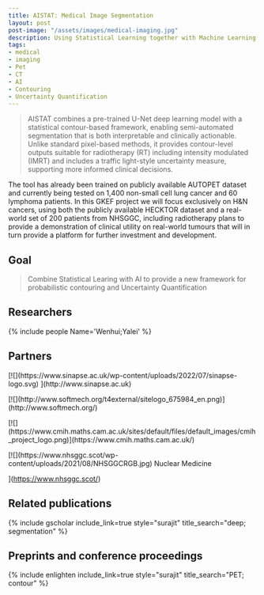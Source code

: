 ```yaml
---
title: AISTAT: Medical Image Segmentation
layout: post
post-image: "/assets/images/medical-imaging.jpg"
description: Using Statistical Learning together with Machine Learning and AI to develop a framework for contouring medical images
tags:
- medical
- imaging
- Pet
- CT
- AI
- Contouring
- Uncertainty Quantification
---
```



> AISTAT combines a pre-trained U-Net deep learning model with a statistical contour-based framework, enabling semi-automated segmentation that is both interpretable and clinically actionable. Unlike standard pixel-based methods, it provides contour-level outputs suitable for radiotherapy (RT) including intensity modulated (IMRT) and includes a traffic light-style uncertainty measure, supporting more informed clinical decisions.

The tool has already been trained on publicly available AUTOPET dataset and currently being tested on 1,400 non-small cell lung cancer and 60 lymphoma patients. In this GKEF project we will focus exclusively on H&N cancers, using both the publicly available HECKTOR dataset and a real-world set of 200 patients from NHSGGC, including radiotherapy plans to provide a demonstration of clinical utility on real-world tumours that will in turn provide a platform for further investment and development.








## Goal
> Combine Statistical Learing with AI to provide a new framework for probabilistic contouring and Uncertainty Quantification

## Researchers

{% include people Name='Wenhui;Yalei' %}


## Partners

<div class="card-footer" markdown=1 >

<p class="card-footer-item " markdown=1>
[![](https://www.sinapse.ac.uk/wp-content/uploads/2022/07/sinapse-logo.svg)
](http://www.sinapse.ac.uk)</p>

<p class="card-footer-item" markdown=1>
[![](http://www.softmech.org/t4external/sitelogo_675984_en.png)](http://www.softmech.org/)
</p>

<p class="card-footer-item" markdown=1>
[![](https://www.cmih.maths.cam.ac.uk/sites/default/files/default_images/cmih_project_logo.png)](https://www.cmih.maths.cam.ac.uk/)
</p>




<p class="card-footer-item nobr" markdown=1>
[![](https://www.nhsggc.scot/wp-content/uploads/2021/08/NHSGGCRGB.jpg)
Nuclear Medicine

](https://www.nhsggc.scot/)
</p>




</div>




## Related publications
{% include gscholar include_link=true style="surajit" title_search="deep; segmentation" %}

<h2> Preprints and conference proceedings </h2>
{% include enlighten include_link=true style="surajit" title_search="PET; contour" %}
